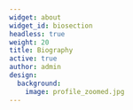 ```yaml
---
widget: about
widget_id: biosection
headless: true
weight: 20
title: Biography
active: true
author: admin
design:
  background:
    image: profile_zoomed.jpg
---
```

